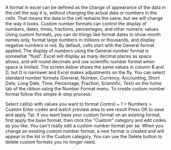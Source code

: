 A format in excel can be defined as the change of appearance of the data in the cell the way it is, without changing the actual data or numbers in the cells. That means the data in the cell remains the same, but we will change the way it looks.
Custom number formats can control the display of numbers, dates, times, fractions, percentages, and other numeric values. Using custom formats, you can do things like format dates to show month names only, format large numbers in millions or thousands, and display negative numbers in red.
By default, cells start with the General format applied. The display of numbers using the General number format is somewhat "fluid". Excel will display as many decimal places as space allows, and will round decimals and use scientific number format when space is limited. The screen below shows the same values in column B and D, but D is narrower and Excel makes adjustments on the fly.
You can select standard number formats (General, Number, Currency, Accounting, Short Date, Long Date, Time, Percentage, Fraction, Scientific, Text) on the home tab of the ribbon using the Number Format menu.
To create custom number format follow this simple 4-step process:

Select cell(s) with values you want to format
Control + 1 > Numbers > Custom
Enter codes and watch preview area to see result
Press OK to save and apply 
Tip: if you want base your custom format on an existing format, first apply the base format, then click the "Custom" category and edit codes as you like.
You can't really edit a custom number format per se. When you change an existing custom number format, a new format is created and will appear in the list in the Custom category. You can use the Delete button to delete custom formats you no longer need.
